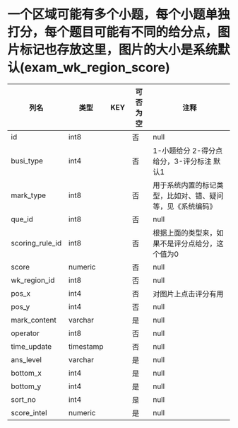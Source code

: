 # 一个区域可能有多个小题，每个小题单独打分，每个题目可能有不同的给分点，图片标记也存放这里，图片的大小是系统默认(exam_wk_region_score)
| 列名   | 类型   | KEY  | 可否为空 | 注释   |
| ---- | ---- | ---- | ---- | ---- |
|id|int8||否|null|
|busi_type|int4||否|1-小题给分 2-得分点给分，3-评分标注 默认1|
|mark_type|int8||否|用于系统内置的标记类型，比如对、错、疑问等，见《系统编码》|
|que_id|int8||否|null|
|scoring_rule_id|int8||否|根据上面的类型来，如果不是评分点给分，这个值为0|
|score|numeric||否|null|
|wk_region_id|int8||否|null|
|pos_x|int4||否|对图片上点击评分有用|
|pos_y|int4||否|null|
|mark_content|varchar||是|null|
|operator|int8||否|null|
|time_update|timestamp||否|null|
|ans_level|varchar||是|null|
|bottom_x|int4||是|null|
|bottom_y|int4||是|null|
|sort_no|int4||是|null|
|score_intel|numeric||是|null|
